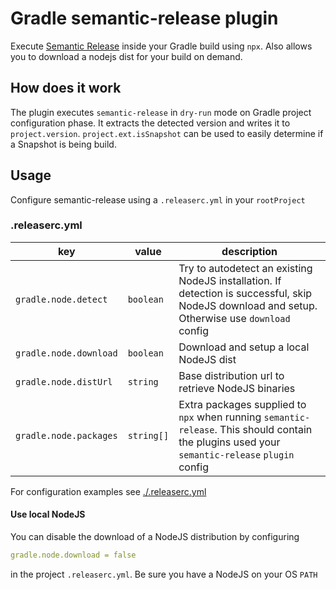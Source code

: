 # Gradle semantic-release plugin

Execute [Semantic Release][semrel] inside your Gradle build using `npx`. Also allows you to download a nodejs dist for your build on demand.

## How does it work

The plugin executes `semantic-release` in `dry-run` mode on Gradle project configuration phase. It extracts the detected version and writes it to `project.version`.
`project.ext.isSnapshot` can be used to easily determine if a Snapshot is being build.

## Usage

Configure semantic-release using a `.releaserc.yml` in your `rootProject`

### .releaserc.yml

| key                       | value      | description |
| ---                       | ---        | ---         |
| `gradle.node.detect`  | `boolean`  | Try to autodetect an existing NodeJS installation. If detection is successful, skip NodeJS download and setup. Otherwise use `download` config |
| `gradle.node.download`    | `boolean`  | Download and setup a local NodeJS dist |
| `gradle.node.distUrl`     | `string`   | Base distribution url to retrieve NodeJS binaries |
| `gradle.node.packages`    | `string[]` | Extra packages supplied to `npx` when running `semantic-release`. This should contain the plugins used your `semantic-release` `plugin` config |

For configuration examples see [./.releaserc.yml](./.releaserc.yml)

#### Use local NodeJS

You can disable the download of a NodeJS distribution by configuring

```yml
gradle.node.download = false
```

in the project `.releaserc.yml`. Be sure you have a NodeJS on your OS `PATH`




[semrel]: https://github.com/semantic-release/semantic-release